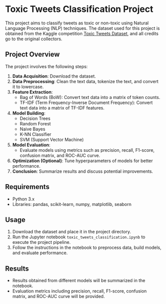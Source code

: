 # Toxic Tweets Classification Project

This project aims to classify tweets as toxic or non-toxic using Natural Language Processing (NLP) techniques. The dataset used for this project is obtained from the Kaggle competition [Toxic Tweets Dataset](https://www.kaggle.com/datasets/ashwiniyer176/toxic-tweets-dataset), and all credits go to the original collectors.

## Project Overview

The project involves the following steps:

1. **Data Acquisition**: Download the dataset.
2. **Data Preprocessing**: Clean the text data, tokenize the text, and convert it to lowercase.
3. **Feature Extraction**:
   - Bag of Words (BoW): Convert text data into a matrix of token counts.
   - TF-IDF (Term Frequency-Inverse Document Frequency): Convert text data into a matrix of TF-IDF features.
4. **Model Building**:
   - Decision Trees
   - Random Forest
   - Naive Bayes
   - K-NN Classifier
   - SVM (Support Vector Machine)
5. **Model Evaluation**:
   - Evaluate models using metrics such as precision, recall, F1-score, confusion matrix, and ROC-AUC curve.
6. **Optimization (Optional)**: Tune hyperparameters of models for better performance.
7. **Conclusion**: Summarize results and discuss potential improvements.

## Requirements

- Python 3.x
- Libraries: pandas, scikit-learn, numpy, matplotlib, seaborn

## Usage

1. Download the dataset and place it in the project directory.
2. Run the Jupyter notebook `toxic_tweets_classification.ipynb` to execute the project pipeline.
3. Follow the instructions in the notebook to preprocess data, build models, and evaluate performance.

## Results

- Results obtained from different models will be summarized in the notebook.
- Evaluation metrics including precision, recall, F1-score, confusion matrix, and ROC-AUC curve will be provided.

